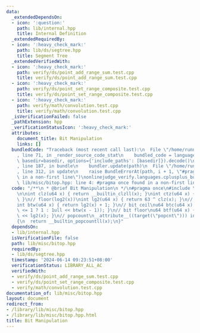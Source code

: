 ```yaml
---
data:
  _extendedDependsOn:
  - icon: ':question:'
    path: lib/internal.hpp
    title: Internal Definition
  _extendedRequiredBy:
  - icon: ':heavy_check_mark:'
    path: lib/ds/segtree.hpp
    title: Segment Tree
  _extendedVerifiedWith:
  - icon: ':heavy_check_mark:'
    path: verify/ds/point_add_range_sum.test.cpp
    title: verify/ds/point_add_range_sum.test.cpp
  - icon: ':heavy_check_mark:'
    path: verify/ds/point_set_range_composite.test.cpp
    title: verify/ds/point_set_range_composite.test.cpp
  - icon: ':heavy_check_mark:'
    path: verify/math/convolution.test.cpp
    title: verify/math/convolution.test.cpp
  _isVerificationFailed: false
  _pathExtension: hpp
  _verificationStatusIcon: ':heavy_check_mark:'
  attributes:
    document_title: Bit Manipulation
    links: []
  bundledCode: "Traceback (most recent call last):\n  File \"/home/runner/.local/lib/python3.10/site-packages/onlinejudge_verify/documentation/build.py\"\
    , line 71, in _render_source_code_stat\n    bundled_code = language.bundle(stat.path,\
    \ basedir=basedir, options={'include_paths': [basedir]}).decode()\n  File \"/home/runner/.local/lib/python3.10/site-packages/onlinejudge_verify/languages/cplusplus.py\"\
    , line 187, in bundle\n    bundler.update(path)\n  File \"/home/runner/.local/lib/python3.10/site-packages/onlinejudge_verify/languages/cplusplus_bundle.py\"\
    , line 312, in update\n    raise BundleErrorAt(path, i + 1, \"#pragma once found\
    \ in a non-first line\")\nonlinejudge_verify.languages.cplusplus_bundle.BundleErrorAt:\
    \ lib/misc/bitop.hpp: line 4: #pragma once found in a non-first line\n"
  code: "/**\n * @brief Bit Manipulation\n */\n#pragma once\n#include \"lib/internal.hpp\"\
    \n\nint clz(u64 x) { return __builtin_clzll(x); }\nint ctz(u64 x) { return __builtin_ctzll(x);\
    \ }\n// floor(log2(x))\nint lg2(u64 x) { return 63 ^ clz(x); }\n// bit width\n\
    int btw(u64 x) { return lg2(x) + 1; }\n// bit ceil\nu64 btc(u64 x) { return (x\
    \ <= 1 ? 1 : 1ull << btw(x - 1)); }\n// bit floor\nu64 btf(u64 x) { return 1ull\
    \ << lg2(x); }\n// popcount\n__attribute__((target(\"popcnt\"))) int ppc(u64 x)\n\
    {\n  return __builtin_popcountll(x);\n}"
  dependsOn:
  - lib/internal.hpp
  isVerificationFile: false
  path: lib/misc/bitop.hpp
  requiredBy:
  - lib/ds/segtree.hpp
  timestamp: '2024-06-14 09:23:51+08:00'
  verificationStatus: LIBRARY_ALL_AC
  verifiedWith:
  - verify/ds/point_add_range_sum.test.cpp
  - verify/ds/point_set_range_composite.test.cpp
  - verify/math/convolution.test.cpp
documentation_of: lib/misc/bitop.hpp
layout: document
redirect_from:
- /library/lib/misc/bitop.hpp
- /library/lib/misc/bitop.hpp.html
title: Bit Manipulation
---
```

